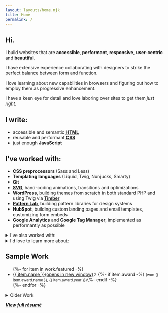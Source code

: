 ```yaml
---
layout: layouts/home.njk
title: Home
permalink: /
---
```


<section class="lead" id="intro" aria-label="About Me">

<h1>Hi.</h1>

<p class="lead">I build websites that are <strong>accessible</strong>, <strong>performant</strong>, <strong>responsive</strong>, <strong>user-centric</strong> and <strong>beautiful</strong>.</p>

I have extensive experience collaborating with designers to strike the perfect balance between form and function.

I love learning about new capabilities in browsers and figuring out how to employ them as progressive enhancement.

I have a keen eye for detail and love laboring over sites to get them _just right_.

</section>

<section aria-label="Skills">

## I write:

- accessible and semantic **<abbr title="HyperText Markup Language">HTML</abbr>**
- reusable and performant **<abbr title="Cascading Stylesheets">CSS</abbr>**
- just enough **JavaScript**

## I've worked with:

- **CSS preprocessors** (Sass and Less)
- **Templating languages** (Liquid, Twig, Nunjucks, Smarty)
- **Git**
- **<abbr title="Scalable Vector Graphics">SVG</abbr>**, hand-coding animations, transitions and optimizations
- **WordPress**, building themes from scratch in both standard PHP and using Twig via **[Timber](https://www.upstatement.com/timber/)**
- **[Pattern Lab](https://patternlab.io/)**, building pattern libraries for design systems
- **HubSpot**, building custom landing pages and email templates, customizing form embeds
- **Google Analytics** and **Google Tag Manager**, implemented as performantly as possible

<details>
<summary>I've also worked with:</summary>

- **Photoshop**, **Illustrator** and **Sketch**
- **Google Lighthouse** and **WebPageTest**
- **Schema.org** and other similar markup methods
- **Cloudflare**, for doing edge SEO optimization via Cloudflare Workers
- **[Buddy](https://buddy.works)**, for CI/CD and deployment
- **Shopify**
- **MailChimp**
- **WordPress page builders** like WP Bakery and Divi, on legacy projects I inherited
  </details>

<details>
<summary>I'd love to learn more about:</summary>

- **[Eleventy](https://www.11ty.dev)**
- **[Netlify](https://netlify.com)**
- **Web components**
- **[Svelte](https://svelte.dev/)** and **[Sapper](https://sapper.svelte.dev/)**
- **[Craft CMS](https://www.craftcms.com/)**
  </details>

</section>

<section id="work" aria-label="Sample Work">

## Sample Work

<ul>
{%- for item in work.featured -%}
	<li>
<a href="{{ item.url | url }}" target="_blank" rel="noopener noreferrer">{{ item.name }}<span class="visually-hidden">(opens in new window)</span></a><span class="icon icon-new-window" aria-hidden="true">&#8599;</span>
{%- if item.award -%} <small>(won {{ item.award.name }}, <time>{{ item.award.year }}</time>)</small>{%- endif -%}
	</li>
{%- endfor -%}
</ul>

<details>

<summary>Older Work</summary>

<p>Some of these probably aren't up to my modern standard. They also often use Typekit fonts, which do not work on archive.org.</p>

<ul>
{%- for item in work.old %}
	<li>
<a href="{{ item.url | url }}" target="_blank" rel="noopener noreferrer">{{ item.name }}<span class="visually-hidden">(opens in new window)</span></a><span class="icon icon-new-window" aria-hidden="true">&#8599;</span>
{%- if item.award -%} <small>(won {{ item.award.name }}, <time>{{ item.award.year }}</time>)</small>{%- endif -%}
	</li>
{%- endfor %}
</ul>

</details>

</section>

<section class="center" aria-label="More info">

<strong><em><a href="/resume/">View full résumé</em></a></strong>

</section>
